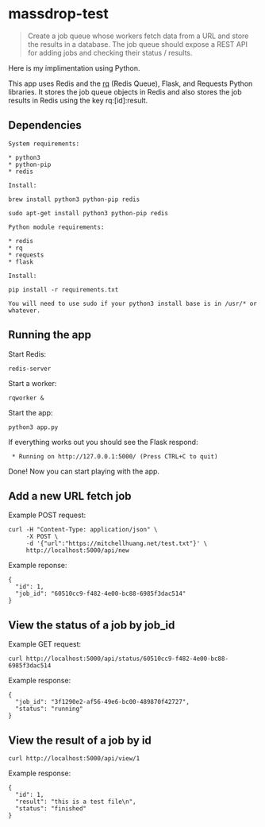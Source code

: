 # massdrop-test

> Create a job queue whose workers fetch data from a URL and store the results in a database.  The job queue should expose a REST API for adding jobs and checking their status / results.

Here is my implimentation using Python.

This app uses Redis and the [rq](http://python-rq.org/) (Redis Queue), Flask, and Requests Python libraries. It stores the job queue objects in Redis and also stores the job results in Redis using the key rq:[id]:result.

## Dependencies

```
System requirements:

* python3
* python-pip
* redis

Install:

brew install python3 python-pip redis

sudo apt-get install python3 python-pip redis

Python module requirements:

* redis
* rq
* requests
* flask

Install:

pip install -r requirements.txt

You will need to use sudo if your python3 install base is in /usr/* or whatever.
```

## Running the app

Start Redis:

```
redis-server
```

Start a worker:

```
rqworker &
```

Start the app:

```
python3 app.py
```

If everything works out you should see the Flask respond:

```
 * Running on http://127.0.0.1:5000/ (Press CTRL+C to quit)
```

Done! Now you can start playing with the app.

## Add a new URL fetch job

Example POST request:

```
curl -H "Content-Type: application/json" \
     -X POST \
     -d '{"url":"https://mitchellhuang.net/test.txt"}' \
     http://localhost:5000/api/new
```

Example reponse:

```
{
  "id": 1,
  "job_id": "60510cc9-f482-4e00-bc88-6985f3dac514"
}
```

## View the status of a job by job_id

Example GET request:

```
curl http://localhost:5000/api/status/60510cc9-f482-4e00-bc88-6985f3dac514
```

Example response:

```
{
  "job_id": "3f1290e2-af56-49e6-bc00-489870f42727",
  "status": "running"
}
```

## View the result of a job by id

```
curl http://localhost:5000/api/view/1
```

Example response:

```
{
  "id": 1,
  "result": "this is a test file\n",
  "status": "finished"
}
```